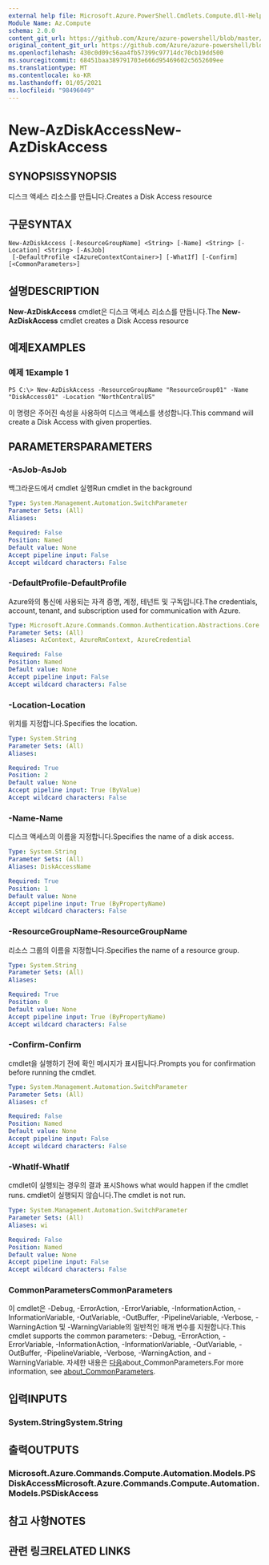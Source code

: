```yaml
---
external help file: Microsoft.Azure.PowerShell.Cmdlets.Compute.dll-Help.xml
Module Name: Az.Compute
schema: 2.0.0
content_git_url: https://github.com/Azure/azure-powershell/blob/master/src/Compute/Compute/help/New-AzDiskAccess.md
original_content_git_url: https://github.com/Azure/azure-powershell/blob/master/src/Compute/Compute/help/New-AzDiskAccess.md
ms.openlocfilehash: 430c0d09c56aa4fb57399c97714dc70cb19dd500
ms.sourcegitcommit: 68451baa389791703e666d95469602c5652609ee
ms.translationtype: MT
ms.contentlocale: ko-KR
ms.lasthandoff: 01/05/2021
ms.locfileid: "98496049"
---
```

# <span data-ttu-id="ffe12-101">New-AzDiskAccess</span><span class="sxs-lookup"><span data-stu-id="ffe12-101">New-AzDiskAccess</span></span>

## <span data-ttu-id="ffe12-102">SYNOPSIS</span><span class="sxs-lookup"><span data-stu-id="ffe12-102">SYNOPSIS</span></span>
<span data-ttu-id="ffe12-103">디스크 액세스 리소스를 만듭니다.</span><span class="sxs-lookup"><span data-stu-id="ffe12-103">Creates a Disk Access resource</span></span>

## <span data-ttu-id="ffe12-104">구문</span><span class="sxs-lookup"><span data-stu-id="ffe12-104">SYNTAX</span></span>

```
New-AzDiskAccess [-ResourceGroupName] <String> [-Name] <String> [-Location] <String> [-AsJob]
 [-DefaultProfile <IAzureContextContainer>] [-WhatIf] [-Confirm] [<CommonParameters>]
```

## <span data-ttu-id="ffe12-105">설명</span><span class="sxs-lookup"><span data-stu-id="ffe12-105">DESCRIPTION</span></span>
<span data-ttu-id="ffe12-106">**New-AzDiskAccess** cmdlet은 디스크 액세스 리소스를 만듭니다.</span><span class="sxs-lookup"><span data-stu-id="ffe12-106">The **New-AzDiskAccess** cmdlet creates a Disk Access resource</span></span>

## <span data-ttu-id="ffe12-107">예제</span><span class="sxs-lookup"><span data-stu-id="ffe12-107">EXAMPLES</span></span>

### <span data-ttu-id="ffe12-108">예제 1</span><span class="sxs-lookup"><span data-stu-id="ffe12-108">Example 1</span></span>
```
PS C:\> New-AzDiskAccess -ResourceGroupName "ResourceGroup01" -Name "DiskAccess01" -Location "NorthCentralUS"
```

<span data-ttu-id="ffe12-109">이 명령은 주어진 속성을 사용하여 디스크 액세스를 생성합니다.</span><span class="sxs-lookup"><span data-stu-id="ffe12-109">This command will create a Disk Access with given properties.</span></span> 

## <span data-ttu-id="ffe12-110">PARAMETERS</span><span class="sxs-lookup"><span data-stu-id="ffe12-110">PARAMETERS</span></span>

### <span data-ttu-id="ffe12-111">-AsJob</span><span class="sxs-lookup"><span data-stu-id="ffe12-111">-AsJob</span></span>
<span data-ttu-id="ffe12-112">백그라운드에서 cmdlet 실행</span><span class="sxs-lookup"><span data-stu-id="ffe12-112">Run cmdlet in the background</span></span>

```yaml
Type: System.Management.Automation.SwitchParameter
Parameter Sets: (All)
Aliases:

Required: False
Position: Named
Default value: None
Accept pipeline input: False
Accept wildcard characters: False
```

### <span data-ttu-id="ffe12-113">-DefaultProfile</span><span class="sxs-lookup"><span data-stu-id="ffe12-113">-DefaultProfile</span></span>
<span data-ttu-id="ffe12-114">Azure와의 통신에 사용되는 자격 증명, 계정, 테넌트 및 구독입니다.</span><span class="sxs-lookup"><span data-stu-id="ffe12-114">The credentials, account, tenant, and subscription used for communication with Azure.</span></span>

```yaml
Type: Microsoft.Azure.Commands.Common.Authentication.Abstractions.Core.IAzureContextContainer
Parameter Sets: (All)
Aliases: AzContext, AzureRmContext, AzureCredential

Required: False
Position: Named
Default value: None
Accept pipeline input: False
Accept wildcard characters: False
```

### <span data-ttu-id="ffe12-115">-Location</span><span class="sxs-lookup"><span data-stu-id="ffe12-115">-Location</span></span>
<span data-ttu-id="ffe12-116">위치를 지정합니다.</span><span class="sxs-lookup"><span data-stu-id="ffe12-116">Specifies the location.</span></span>

```yaml
Type: System.String
Parameter Sets: (All)
Aliases:

Required: True
Position: 2
Default value: None
Accept pipeline input: True (ByValue)
Accept wildcard characters: False
```

### <span data-ttu-id="ffe12-117">-Name</span><span class="sxs-lookup"><span data-stu-id="ffe12-117">-Name</span></span>
<span data-ttu-id="ffe12-118">디스크 액세스의 이름을 지정합니다.</span><span class="sxs-lookup"><span data-stu-id="ffe12-118">Specifies the name of a disk access.</span></span>

```yaml
Type: System.String
Parameter Sets: (All)
Aliases: DiskAccessName

Required: True
Position: 1
Default value: None
Accept pipeline input: True (ByPropertyName)
Accept wildcard characters: False
```

### <span data-ttu-id="ffe12-119">-ResourceGroupName</span><span class="sxs-lookup"><span data-stu-id="ffe12-119">-ResourceGroupName</span></span>
<span data-ttu-id="ffe12-120">리소스 그룹의 이름을 지정합니다.</span><span class="sxs-lookup"><span data-stu-id="ffe12-120">Specifies the name of a resource group.</span></span>

```yaml
Type: System.String
Parameter Sets: (All)
Aliases:

Required: True
Position: 0
Default value: None
Accept pipeline input: True (ByPropertyName)
Accept wildcard characters: False
```

### <span data-ttu-id="ffe12-121">-Confirm</span><span class="sxs-lookup"><span data-stu-id="ffe12-121">-Confirm</span></span>
<span data-ttu-id="ffe12-122">cmdlet을 실행하기 전에 확인 메시지가 표시됩니다.</span><span class="sxs-lookup"><span data-stu-id="ffe12-122">Prompts you for confirmation before running the cmdlet.</span></span>

```yaml
Type: System.Management.Automation.SwitchParameter
Parameter Sets: (All)
Aliases: cf

Required: False
Position: Named
Default value: None
Accept pipeline input: False
Accept wildcard characters: False
```

### <span data-ttu-id="ffe12-123">-WhatIf</span><span class="sxs-lookup"><span data-stu-id="ffe12-123">-WhatIf</span></span>
<span data-ttu-id="ffe12-124">cmdlet이 실행되는 경우의 결과 표시</span><span class="sxs-lookup"><span data-stu-id="ffe12-124">Shows what would happen if the cmdlet runs.</span></span>
<span data-ttu-id="ffe12-125">cmdlet이 실행되지 않습니다.</span><span class="sxs-lookup"><span data-stu-id="ffe12-125">The cmdlet is not run.</span></span>

```yaml
Type: System.Management.Automation.SwitchParameter
Parameter Sets: (All)
Aliases: wi

Required: False
Position: Named
Default value: None
Accept pipeline input: False
Accept wildcard characters: False
```

### <span data-ttu-id="ffe12-126">CommonParameters</span><span class="sxs-lookup"><span data-stu-id="ffe12-126">CommonParameters</span></span>
<span data-ttu-id="ffe12-127">이 cmdlet은 -Debug, -ErrorAction, -ErrorVariable, -InformationAction, -InformationVariable, -OutVariable, -OutBuffer, -PipelineVariable, -Verbose, -WarningAction 및 -WarningVariable의 일반적인 매개 변수를 지원합니다.</span><span class="sxs-lookup"><span data-stu-id="ffe12-127">This cmdlet supports the common parameters: -Debug, -ErrorAction, -ErrorVariable, -InformationAction, -InformationVariable, -OutVariable, -OutBuffer, -PipelineVariable, -Verbose, -WarningAction, and -WarningVariable.</span></span> <span data-ttu-id="ffe12-128">자세한 내용은 [다음](http://go.microsoft.com/fwlink/?LinkID=113216)about_CommonParameters.</span><span class="sxs-lookup"><span data-stu-id="ffe12-128">For more information, see [about_CommonParameters](http://go.microsoft.com/fwlink/?LinkID=113216).</span></span>

## <span data-ttu-id="ffe12-129">입력</span><span class="sxs-lookup"><span data-stu-id="ffe12-129">INPUTS</span></span>

### <span data-ttu-id="ffe12-130">System.String</span><span class="sxs-lookup"><span data-stu-id="ffe12-130">System.String</span></span>

## <span data-ttu-id="ffe12-131">출력</span><span class="sxs-lookup"><span data-stu-id="ffe12-131">OUTPUTS</span></span>

### <span data-ttu-id="ffe12-132">Microsoft.Azure.Commands.Compute.Automation.Models.PSDiskAccess</span><span class="sxs-lookup"><span data-stu-id="ffe12-132">Microsoft.Azure.Commands.Compute.Automation.Models.PSDiskAccess</span></span>

## <span data-ttu-id="ffe12-133">참고 사항</span><span class="sxs-lookup"><span data-stu-id="ffe12-133">NOTES</span></span>

## <span data-ttu-id="ffe12-134">관련 링크</span><span class="sxs-lookup"><span data-stu-id="ffe12-134">RELATED LINKS</span></span>
